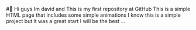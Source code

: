 #👋
Hi guys Im david and This is my first repository at GitHub
This is a simple HTML page that includes some simple animations
I know this is a simple project but it was a great start
I will be the best ...